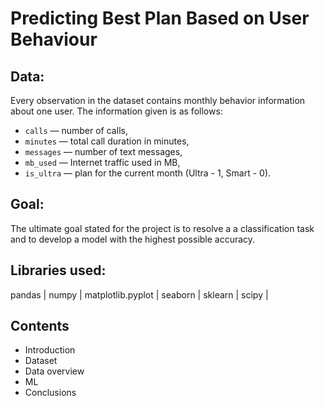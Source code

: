 # Predicting Best Plan Based on User Behaviour

## Data:

Every observation in the dataset contains monthly behavior information about one user. The information given is as follows:

- `сalls` — number of calls,
- `minutes` — total call duration in minutes,
- `messages` — number of text messages,
- `mb_used` — Internet traffic used in MB,
- `is_ultra` — plan for the current month (Ultra - 1, Smart - 0).

## Goal:

The ultimate goal stated for the project is to resolve a  a classification task and to develop a model with the highest possible accuracy.

## Libraries used:

pandas | 
numpy |
matplotlib.pyplot |
seaborn |
sklearn |
scipy |

## Contents

* Introduction
* Dataset
* Data overview
* ML
* Conclusions
